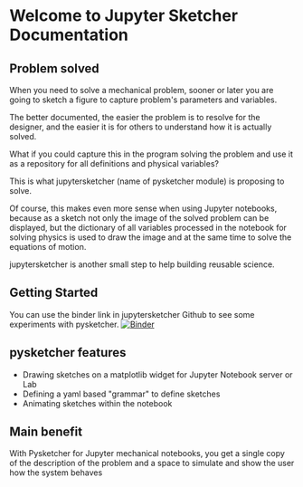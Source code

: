 # Welcome to Jupyter Sketcher Documentation

## Problem solved

When you need to solve a mechanical problem, sooner or later you are going to sketch a figure to capture problem's parameters and variables.

The better documented, the easier the problem is to resolve for the designer, and the easier it is for others to understand how it is actually solved.

What if you could capture this in the program solving the problem and use it as a repository for all definitions and physical variables?

This is what jupytersketcher (name of pysketcher module) is proposing to solve.

Of course, this makes even more sense when using Jupyter notebooks, because as a sketch not only the image of the solved problem can be displayed, but the dictionary of all variables processed in the notebook for solving physics is used to draw the image and at the same time to solve the equations of motion.

jupytersketcher is another small step to help building reusable science.

## Getting Started

You can use the binder link in jupytersketcher Github to see some experiments with pysketcher. 
[![Binder](https://mybinder.org/badge_logo.svg)](https://mybinder.org/v2/gh/gbrault/jupytersketcher.git/master?filepath=notebooks%2FDryFriction.ipynb)

## pysketcher features

* Drawing sketches on a matplotlib widget for Jupyter Notebook server or Lab
* Defining a yaml based "grammar" to define sketches
* Animating sketches within the notebook

## Main benefit

With Pysketcher for Jupyter mechanical notebooks, you get a single copy of the description of the problem and a space to simulate and show the user how the system behaves
